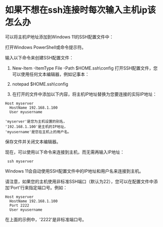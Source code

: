# 如果不想在ssh连接时每次输入主机ip该怎么办

可以将主机IP地址添加到Windows 11的SSH配置文件中：

打开Windows PowerShell或命令提示符。

输入以下命令来创建SSH配置文件：


1. New-Item -ItemType File -Path $HOME\.ssh\config
打开SSH配置文件，您可以使用任何文本编辑器，例如记事本：

2. notepad $HOME\.ssh\config
3. 在打开的文件中添加以下内容，将主机IP地址替换为您要连接的实际IP地址：

```console
Host myserver
  HostName 192.168.1.100
  User myusername
```
    'myserver'是您为主机设置的别名，
    '192.168.1.100'是主机的IP地址，
    'myusername'是您在主机上的用户名。

保存文件并关闭文本编辑器。

现在，可以使用以下命令来连接到主机，而无需再输入IP地址：


```console
 ssh myserver
```
Windows 11会自动使用SSH配置文件中的IP地址和用户名来连接到主机。

请注意，如果您的主机使用非标准SSH端口（默认为22），您可以在配置文件中添加'Port'行来指定端口号。例如：


```console
Host myserver
  HostName 192.168.1.100
  Port 2222
  User myusername
```
在上面的示例中，'2222'是非标准端口号。